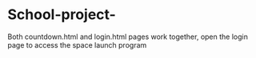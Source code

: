 # School-project-
Both countdown.html and login.html pages work together, open the login page to access the space launch program

